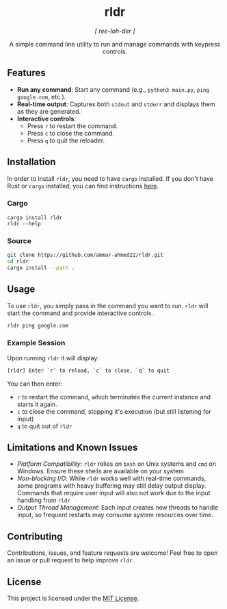 <div align="center">
<h1>rldr</h1>
<p><em>[ ree-loh-der ]</em></p>
<p>A simple command line utility to run and manage commands with keypress controls.</p>
</div>

## Features

- **Run any command**: Start any command (e.g., `python3 main.py`, `ping google.com`, etc.).
- **Real-time output**: Captures both `stdout` and `stderr` and displays them as they are generated.
- **Interactive controls**:
  - Press `r` to restart the command.
  - Press `c` to close the command.
  - Press `q` to quit the reloader.

## Installation
In order to install `rldr`, you need to have `cargo` installed. If you don't have Rust or `cargo` installed, you can find instructions [here](https://doc.rust-lang.org/cargo/getting-started/installation.html).

### Cargo
```
cargo install rldr
rldr --help
```

### Source
```bash
git clone https://github.com/ammar-ahmed22/rldr.git
cd rldr
cargo install --path .
```

## Usage
To use `rldr`, you simply pass in the command you want to run. `rldr` will start the command and provide interactive controls.
```bash
rldr ping google.com
```

### Example Session
Upon running `rldr` it will display:
```bash
[rldr] Enter `r` to reload, `c` to close, `q` to quit
```
You can then enter:
- `r` to restart the command, which terminates the current instance and starts it again.
- `c` to close the command, stopping it's execution (but still listening for input)
- `q` to quit out of `rldr`

## Limitations and Known Issues
- *Platform Compatibility*: `rldr` relies on `bash` on Unix systems and `cmd` on Windows. Ensure these shells are available on your system
- *Non-blocking I/O*: While `rldr` works well with real-time commands, some programs with heavy buffering may still delay output display. Commands that require user input will also not work due to the input handling from `rldr`
- *Output Thread Management*: Each input creates new threads to handle input, so frequent restarts may consume system resources over time.

## Contributing
Contributions, issues, and feature requests are welcome! Feel free to open an issue or pull request to help improve `rldr`.

## License
This project is licensed under the [MIT License](./LICENSE).